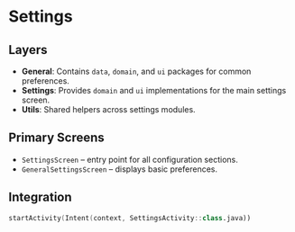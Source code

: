 # Settings

## Layers
- **General**: Contains `data`, `domain`, and `ui` packages for common preferences.
- **Settings**: Provides `domain` and `ui` implementations for the main settings screen.
- **Utils**: Shared helpers across settings modules.

## Primary Screens
- `SettingsScreen` – entry point for all configuration sections.
- `GeneralSettingsScreen` – displays basic preferences.

## Integration
```kotlin
startActivity(Intent(context, SettingsActivity::class.java))
```
